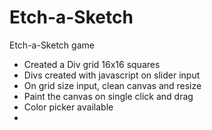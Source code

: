 # Etch-a-Sketch
Etch-a-Sketch game

- Created a Div grid 16x16 squares
- Divs created with javascript on slider input
- On grid size input, clean canvas and resize
- Paint the canvas on single click and drag
- Color picker available
- 
